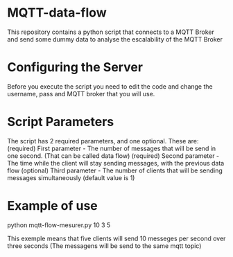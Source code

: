 # MQTT-data-flow
This repository contains a python script that connects to a MQTT Broker and send some dummy data to analyse the escalability of the MQTT Broker

# Configuring the Server
Before you execute the script you need to edit the code and change the username, pass and MQTT broker that you will use.

# Script Parameters
The script has 2 required parameters, and one optional. These are:
(required) First parameter - The number of messages that will be send in one second. (That can be called data flow) 
(required) Second parameter - The time while the client will stay sending messages, with the previous data flow
(optional) Third parameter - The number of clients that will be sending messages simultaneously (default value is 1)

# Example of use
python mqtt-flow-mesurer.py 10 3 5

This exemple means that five clients will send 10 messeges per second over three seconds (The messagens will be send to the same mqtt topic)
